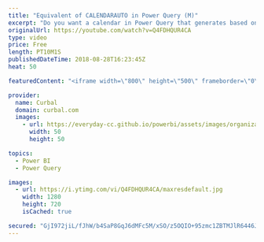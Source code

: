 ```yaml
---
title: "Equivalent of CALENDARAUTO in Power Query (M)"
excerpt: "Do you want a calendar in Power Query that generates based on the sales or facts table? In other words, do you need a calendar that generates itself like the CALENDARAUTO does but in Power Query? Watch this tutorial to learn how to do this.  This is a copy of the code if you want to try it yourself:"
originalUrl: https://youtube.com/watch?v=Q4FDHQUR4CA
type: video
price: Free
length: PT10M1S
publishedDateTime: 2018-08-28T16:23:45Z
heat: 50

featuredContent: "<iframe width=\"800\" height=\"500\" frameborder=\"0\" src=\"https://www.youtube.com/embed/Q4FDHQUR4CA\" allow=\"accelerometer; autoplay; encrypted-media; gyroscope; picture-in-picture\" allowfullscreen></iframe>"

provider:
  name: Curbal
  domain: curbal.com
  images:
    - url: https://everyday-cc.github.io/powerbi/assets/images/organizations/curbal.com-50x50.jpg
      width: 50
      height: 50

topics:
  - Power BI
  - Power Query

images:
  - url: https://i.ytimg.com/vi/Q4FDHQUR4CA/maxresdefault.jpg
    width: 1280
    height: 720
    isCached: true

secured: "GjI972jiL/fJhW/b4SaP8GqJ6dMFc5M/xSO/z5OQIO+95zmc1ZBTMJlR6446JDgb1WBTfgwq8WofQJUbAbehbz/Th841M2fTjqFLbar0AnwuoRUJ/tJJwUyA8ia/r/zvWViMUAEh8geqMkSqmldhfAyp5G4V6XSLblAQU+6Y6daQRxR6heVmmZiWALYsfl+28BA03DCvw9pfVLoytuG1M6g+fI9ApSHbp9gjVlVqlN9oCeADMhNhgpEpYkTb+bRTr6t5613F0nytw0upQDlMxbaL4USNM2YbfeM5lcCttK4yraVGtMCA2MP0RQOMCseQgoFgAGuYG5jdkAP49c89Ta9PelkEfmOq/aTTuNLzXSjhyl+4UWZzHaUDXea+B/Ee8xkgyXSpe/bUlEjEWJd2jWK3NHtWtBrqibAIBD3/FUQ=;Py8znpozhpFeIT/wz2+G7g=="
---
```


